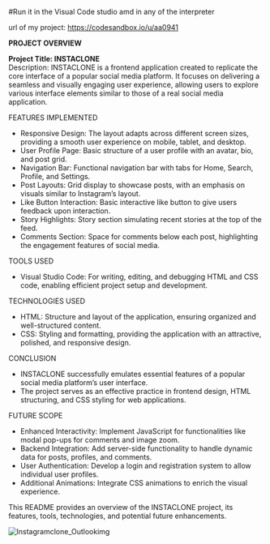 #Run it in the Visual Code studio amd in any of the interpreter

url of my project: https://codesandbox.io/u/aa0941

**PROJECT OVERVIEW**

**Project Title: INSTACLONE**  
Description: INSTACLONE is a frontend application created to replicate the core interface of a popular social media platform. It focuses on delivering a seamless and visually engaging user experience, allowing users to explore various interface elements similar to those of a real social media application.

FEATURES IMPLEMENTED

- Responsive Design: The layout adapts across different screen sizes, providing a smooth user experience on mobile, tablet, and desktop.
- User Profile Page: Basic structure of a user profile with an avatar, bio, and post grid.
- Navigation Bar: Functional navigation bar with tabs for Home, Search, Profile, and Settings.
- Post Layouts: Grid display to showcase posts, with an emphasis on visuals similar to Instagram’s layout.
- Like Button Interaction: Basic interactive like button to give users feedback upon interaction.
- Story Highlights: Story section simulating recent stories at the top of the feed.
- Comments Section: Space for comments below each post, highlighting the engagement features of social media.

TOOLS USED

- Visual Studio Code: For writing, editing, and debugging HTML and CSS code, enabling efficient project setup and development.

TECHNOLOGIES USED

- HTML: Structure and layout of the application, ensuring organized and well-structured content.
- CSS: Styling and formatting, providing the application with an attractive, polished, and responsive design.

CONCLUSION

- INSTACLONE successfully emulates essential features of a popular social media platform’s user interface.
- The project serves as an effective practice in frontend design, HTML structuring, and CSS styling for web applications.
  
FUTURE SCOPE

- Enhanced Interactivity: Implement JavaScript for functionalities like modal pop-ups for comments and image zoom.
- Backend Integration: Add server-side functionality to handle dynamic data for posts, profiles, and comments.
- User Authentication: Develop a login and registration system to allow individual user profiles.
- Additional Animations: Integrate CSS animations to enrich the visual experience.


This README provides an overview of the INSTACLONE project, its features, tools, technologies, and potential future enhancements.

![Instagramclone_Outlookimg](https://github.com/user-attachments/assets/daa1bb76-2dc4-4c6a-8960-0d190a3ea1dd)

